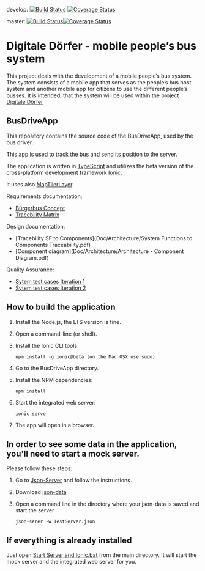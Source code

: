 
develop: [![Build Status](https://travis-ci.org/GSE-Project/SS2016-group3.svg?branch=develop)](https://travis-ci.org/GSE-Project/SS2016-group3) [![Coverage Status](https://coveralls.io/repos/GSE-Project/SS2016-group3/badge.svg?branch=develop)](https://coveralls.io/r/GSE-Project/SS2016-group3?branch=develop) 

master: [![Build Status](https://travis-ci.org/GSE-Project/SS2016-group3.svg?branch=master)](https://travis-ci.org/GSE-Project/SS2016-group3)[![Coverage Status](https://coveralls.io/repos/github/GSE-Project/SS2016-group3/badge.svg?branch=master)](https://coveralls.io/github/GSE-Project/SS2016-group3?branch=master)
# Digitale Dörfer - mobile people’s bus system


This project deals with the development of a mobile people’s bus system. The system consists of a mobile app that serves as the people’s bus host system and another mobile app for citizens to use the different people’s busses. It is intended, that the system will be used within the project [Digitale Dörfer](http://www.digitale-doerfer.de)

BusDriveApp
------------------

This repository contains the source code of the BusDriveApp, used by the bus driver.

This app is used to track the bus and send its position to the server.

The application is written in [TypeScript](https://github.com/Microsoft/TypeScript) and utilizes the beta version of the cross-platform development framework [Ionic](https://github.com/driftyco/ionic/tree/2.0).

It uses also [MapTilerLayer](http://www.maptiler.com/maptilerlayer).

Requirements documentation:
- [Bürgerbus Concept](/Doc/Requirements/B%C3%BCrgerbus%20Concept%20Document.pdf)
- [Tracebility Matrix](/Doc/Requirements/tracebility%20matrix.pdf)

Design documentation: 
- [Tracebility SF to Components](Doc/Architecture/System Functions to Components Traceability.pdf)
- [Component diagram](Doc/Architecture/Architecture - Component Diagram.pdf)

Quality Assurance:
- [Sytem test cases Iteration 1](Doc/Quality%20Assurance/System%20test%20cases%20It1%20[RESULTS]%20.pdf)
- [Sytem test cases Iteration 2](Doc/Quality%20Assurance/System%20test%20cases%20It2%20[RESULTS]%20.pdf)

How to build the application
---------------------------------------

1) Install the Node.js, the LTS version is fine.

2) Open a command-line (or shell).

3) Install the Ionic CLI tools:

    `npm install -g ionic@beta (on the Mac OSX use sudo)`

4) Go to the BusDriveApp directory.

5) Install the NPM dependencies:

    `npm install`

6) Start the integrated web server:

    `ionic serve`

	
7) The app will open in a browser.

In order to see some data in the application, you'll need to start a mock server. 
---------------------------------------
Please follow these steps:

1) Go to [Json-Server](https://github.com/typicode/json-server) and follow the instructions.

2) Download [json-data](https://github.com/GSE-Project/SS2016-group3/blob/master/TestServer-Json/TestServer.json)

3) Open a command line in the directory where your json-data is saved and start the server

    `json-serer -w TestServer.json`
	

If everything is already installed
---------------------------------------
Just open [Start Server and Ionic.bat](https://github.com/GSE-Project/SS2016-group3/blob/master/Start%20Server%20and%20Ionic.bat) from the main directory.
It will start the mock server and the integrated web server for you.



